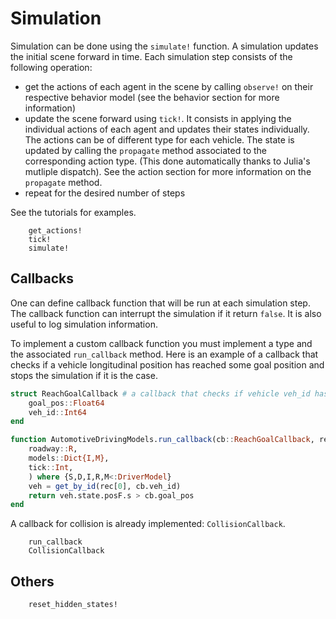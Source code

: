 # Simulation

Simulation can be done using the `simulate!` function. 
A simulation updates the initial scene forward in time. Each simulation step consists of the following operation:
- get the actions of each agent in the scene by calling `observe!` on their respective behavior model (see the behavior section for more information)
- update the scene forward using `tick!`. It consists in applying the individual actions of each agent and updates their states individually. The actions can be of different type for each vehicle. The state is updated by calling the `propagate` method associated to the corresponding action type. (This done automatically thanks to Julia's mutliple dispatch). See the action section for more information on the `propagate` method.
- repeat for the desired number of steps

See the tutorials for examples.

```@docs 
    get_actions!
    tick!
    simulate!
```

## Callbacks 

One can define callback function that will be run at each simulation step. The callback function can interrupt the simulation if it return `false`. It is also useful to log simulation information. 

To implement a custom callback function you must implement a type and the associated `run_callback` method. Here is an example of a callback that checks if a vehicle longitudinal position has reached some goal position and stops the simulation if it is the case.
```julia
struct ReachGoalCallback # a callback that checks if vehicle veh_id has reach a certain position 
    goal_pos::Float64
    veh_id::Int64
end 

function AutomotiveDrivingModels.run_callback(cb::ReachGoalCallback, rec::EntityQueueRecord{S,D,I},
    roadway::R,
    models::Dict{I,M},
    tick::Int,
    ) where {S,D,I,R,M<:DriverModel}
    veh = get_by_id(rec[0], cb.veh_id)
    return veh.state.posF.s > cb.goal_pos 
end
```

A callback for collision is already implemented: `CollisionCallback`.

```@docs
    run_callback
    CollisionCallback
```

## Others 

```@docs 
    reset_hidden_states!
```
